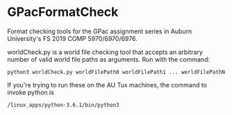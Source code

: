 # GPacFormatCheck
Format checking tools for the GPac assignment series in Auburn University's FS 2019 COMP 5970/6970/6976.

worldCheck.py is a world file checking tool that accepts an arbitrary number of valid world file paths as arguments. Run with the command:
```
python3 worldCheck.py worldFilePath0 worldFilePath1 ... worldFilePathN
```

If you're trying to run these on the AU Tux machines, the command to invoke python is 
```
/linux_apps/python-3.6.1/bin/python3
```
